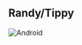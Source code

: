 ## Randy/Tippy

![Android](https://www.freepnglogos.com/uploads/android-logo-png/android-logo-0.png)
